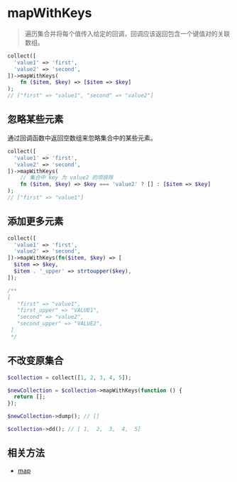 # mapWithKeys

> 遍历集合并将每个值传入给定的回调，回调应该返回包含一个键值对的关联数组。

```php
collect([
  'value1' => 'first',
  'value2' => 'second',
])->mapWithKeys(
    fn ($item, $key) => [$item => $key]
);
// ["first" => "value1", "second" => "value2"]
```

## 忽略某些元素

通过回调函数中返回空数组来忽略集合中的某些元素。

```php
collect([
  'value1' => 'first',
  'value2' => 'second',
])->mapWithKeys(
    // 集合中 key 为 value2 的项排除
    fn ($item, $key) => $key === 'value2' ? [] : [$item => $key]
);
// ["first" => "value1"]
```

## 添加更多元素

```php
collect([
  'value1' => 'first',
  'value2' => 'second',
])->mapWithKeys(fn($item, $key) => [
  $item => $key,
  $item . '_upper' => strtoupper($key),
]);

/**
[
   "first" => "value1",
   "first_upper" => "VALUE1",
   "second" => "value2",
   "second_upper" => "VALUE2",
 ]
 */
```

## 不改变原集合

```php
$collection = collect([1, 2, 3, 4, 5]);

$newCollection = $collection->mapWithKeys(function () {
  return [];
});

$newCollection->dump(); // []

$collection->dd(); // [ 1,  2,  3,  4,  5]
```

## 相关方法

- [map](map.md)